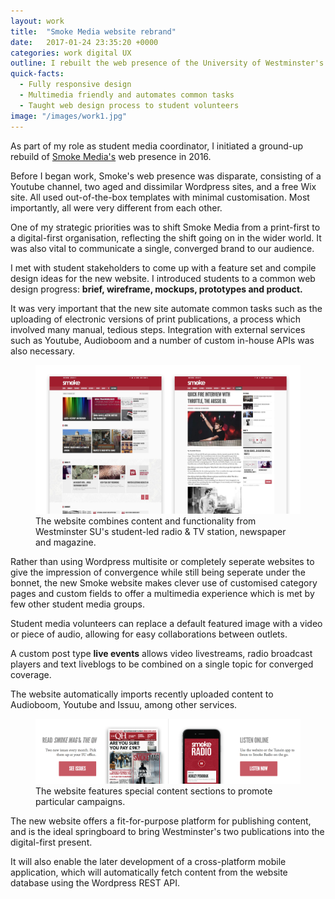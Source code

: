 ```yaml
---
layout: work
title:  "Smoke Media website rebrand"
date:   2017-01-24 23:35:20 +0000
categories: work digital UX
outline: I rebuilt the web presence of the University of Westminster's student media operation from the ground up, emphasising usability for student volunteers and a multimedia approach to journalism.
quick-facts:
  - Fully responsive design
  - Multimedia friendly and automates common tasks
  - Taught web design process to student volunteers
image: "/images/work1.jpg"
---
```


As part of my role as student media coordinator, I initiated a ground-up rebuild of [Smoke Media's]('http://smoke.media') web presence in 2016.

Before I began work, Smoke's web presence was disparate, consisting of a Youtube channel, two aged and dissimilar Wordpress sites, and a free Wix site. All used out-of-the-box templates with minimal customisation. Most importantly, all were very different from each other.

One of my strategic priorities was to shift Smoke Media from a print-first to a digital-first organisation, reflecting the shift going on in the wider world. It was also vital to communicate a single, converged brand to our audience.

I met with student stakeholders to come up with a feature set and compile design ideas for the new website. I introduced students to a common web design progress: **brief, wireframe, mockups, prototypes and product.**

It was very important that the new site automate common tasks such as the uploading of electronic versions of print publications, a process which involved many manual, tedious steps. Integration with external services such as Youtube, Audioboom and a number of custom in-house APIs was also necessary.

<figure>
  <img src="/uploads/smoke_media_2.jpg"/>
  <figcaption>The website combines content and functionality from Westminster SU's student-led radio & TV station, newspaper and magazine.</figcaption>
</figure>

Rather than using Wordpress multisite or completely seperate websites to give the impression of convergence while still being seperate under the bonnet, the new Smoke website makes clever use of customised category pages and custom fields to offer a multimedia experience which is met by few other student media groups.

Student media volunteers can replace a default featured image with a video or piece of audio, allowing for easy collaborations between outlets.

A custom post type **live events** allows video livestreams, radio broadcast players and text liveblogs to be combined on a single topic for converged coverage.

The website automatically imports recently uploaded content to Audioboom, Youtube and Issuu, among other services.

<figure>
  <img src="/uploads/smoke_media_1.png"/>
  <figcaption>The website features special content sections to promote particular campaigns.</figcaption>
</figure>

The new website offers a fit-for-purpose platform for publishing content, and is the ideal springboard to bring Westminster's two publications into the digital-first present.

It will also enable the later development of a cross-platform mobile application, which will automatically fetch content from the website database using the Wordpress REST API.
